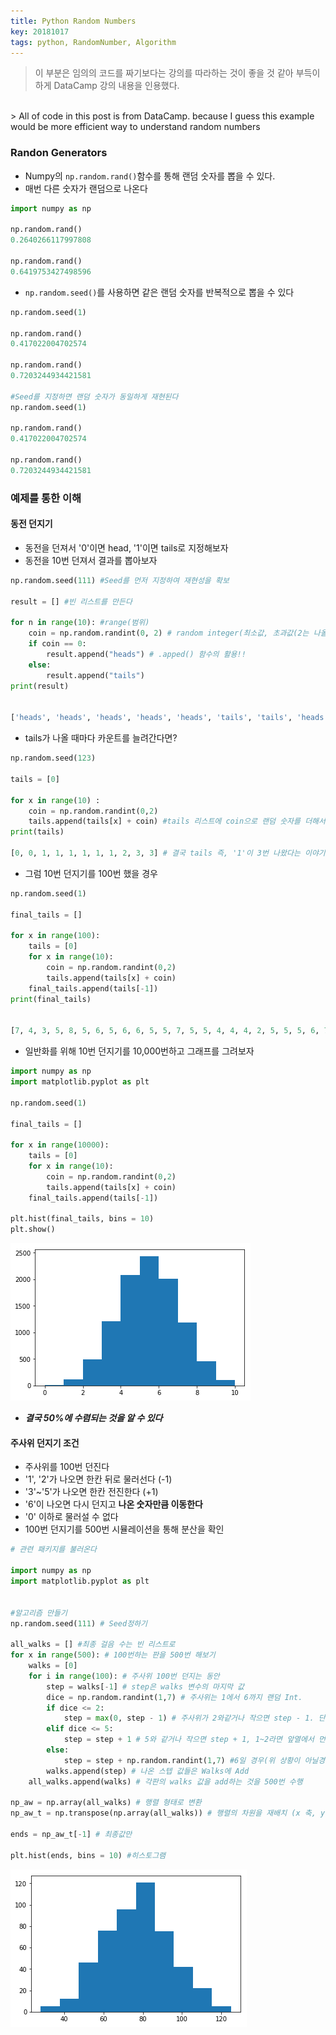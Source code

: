 ```yaml
---
title: Python Random Numbers
key: 20181017
tags: python, RandomNumber, Algorithm
---
```


> 이 부분은 임의의 코드를 짜기보다는 강의를 따라하는 것이 좋을 것 같아 부득이하게 DataCamp 강의 내용을 인용했다.
<br>
> All of code in this post is from DataCamp. because I guess this example would be more efficient way to understand random numbers

### Randon Generators
- Numpy의 `np.random.rand()`함수를 통해 랜덤 숫자를 뽑을 수 있다.
- 매번 다른 숫자가 랜덤으로 나온다

~~~python
import numpy as np

np.random.rand()
0.2640266117997808

np.random.rand()
0.6419753427498596
~~~

- `np.random.seed()`를 사용하면 같은 랜덤 숫자를 반복적으로 뽑을 수 있다

~~~python
np.random.seed(1)

np.random.rand()
0.417022004702574

np.random.rand()
0.7203244934421581

#Seed를 지정하면 랜덤 숫자가 동일하게 재현된다
np.random.seed(1)

np.random.rand()
0.417022004702574

np.random.rand()
0.7203244934421581

~~~

### 예제를 통한 이해
#### 동전 던지기
- 동전을 던져서 '0'이면 head, '1'이면 tails로 지정해보자
- 동전을 10번 던져서 결과를 뽑아보자

~~~python
np.random.seed(111) #Seed를 먼저 지정하여 재현성을 확보

result = [] #빈 리스트를 만든다

for n in range(10): #range(범위)
    coin = np.random.randint(0, 2) # random integer(최소값, 초과값(2는 나올수 없다))
    if coin == 0:
        result.append("heads") # .apped() 함수의 활용!!
    else:
        result.append("tails")
print(result)


['heads', 'heads', 'heads', 'heads', 'heads', 'tails', 'tails', 'heads', 'heads', 'heads']
~~~

- tails가 나올 때마다 카운트를 늘려간다면?

~~~python
np.random.seed(123)

tails = [0]

for x in range(10) :
    coin = np.random.randint(0,2)
    tails.append(tails[x] + coin) #tails 리스트에 coin으로 랜덤 숫자를 더해서 리스트에 추가
print(tails)

[0, 0, 1, 1, 1, 1, 1, 1, 2, 3, 3] # 결국 tails 즉, '1'이 3번 나왔다는 이야기가 된다
~~~

- 그럼 10번 던지기를 100번 했을 경우

~~~python
np.random.seed(1)

final_tails = []

for x in range(100):
    tails = [0]
    for x in range(10):
        coin = np.random.randint(0,2)
        tails.append(tails[x] + coin)
    final_tails.append(tails[-1])
print(final_tails)


[7, 4, 3, 5, 8, 5, 6, 5, 6, 6, 5, 5, 7, 5, 5, 4, 4, 4, 2, 5, 5, 5, 6, 7, 7, 5, 5, 5, 4, 4, 4, 7, 4, 8, 1, 4, 3, 4, 6, 3, 6, 3, 6, 5, 7, 1, 5, 4, 6, 3, 7, 5, 3, 5, 3, 3, 7, 3, 3, 5, 3, 7, 4, 4, 2, 2, 6, 6, 2, 4, 6, 8, 6, 2, 5, 6, 4, 4, 4, 8, 7, 6, 5, 3, 3, 3, 6, 5, 4, 8, 5, 6, 5, 3, 5, 5, 7, 7, 2, 2]
~~~

- 일반화를 위해 10번 던지기를 10,000번하고 그래프를 그려보자

~~~python
import numpy as np
import matplotlib.pyplot as plt

np.random.seed(1)

final_tails = []

for x in range(10000):
    tails = [0]
    for x in range(10):
        coin = np.random.randint(0,2)
        tails.append(tails[x] + coin)
    final_tails.append(tails[-1])

plt.hist(final_tails, bins = 10)
plt.show()
~~~

![coin_hist](/IMG/coin_hist.png)
- *__결국 50%에 수렴되는 것을 알 수 있다__*


#### 주사위 던지기 조건
- 주사위를 100번 던진다
- '1', '2'가 나오면 한칸 뒤로 물러선다 (-1)
- '3'~'5'가 나오면 한칸 전진한다 (+1)
- '6'이 나오면 다시 던지고 __나온 숫자만큼 이동한다__
- '0' 이하로 물러설 수 없다
- 100번 던지기를 500번 시뮬레이션을 통해 분산을 확인

~~~python
# 관련 패키지를 불러온다

import numpy as np
import matplotlib.pyplot as plt


#알고리즘 만들기
np.random.seed(111) # Seed정하기

all_walks = [] #최종 걸음 수는 빈 리스트로
for x in range(500): # 100번하는 판을 500번 해보기
    walks = [0]
    for i in range(100): # 주사위 100번 던지는 동안
        step = walks[-1] # step은 walks 변수의 마지막 값
        dice = np.random.randint(1,7) # 주사위는 1에서 6까지 랜덤 Int.
        if dice <= 2:
            step = max(0, step - 1) # 주사위가 2와같거나 작으면 step - 1. 단, 0 밑으로는 내려갈 수 없다
        elif dice <= 5:
            step = step + 1 # 5와 같거나 작으면 step + 1, 1~2라면 앞열에서 먼저 수행하므로 3 < step < 5로 표현하지 않아도 됨
        else:
            step = step + np.random.randint(1,7) #6일 경우(위 상황이 아닐경우), 다시 랜덤 숫자 뽑아서 더하기
        walks.append(step) # 나온 스텝 값들은 Walks에 Add
    all_walks.append(walks) # 각판의 walks 값을 add하는 것을 500번 수행

np_aw = np.array(all_walks) # 행렬 형태로 변환
np_aw_t = np.transpose(np.array(all_walks)) # 행렬의 차원을 재배치 (x 축, y축 바뀌게)

ends = np_aw_t[-1] # 최종값만

plt.hist(ends, bins = 10) #히스토그램
~~~

![dice_hist](/IMG/dice_hist.png)
